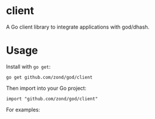 client
===

A Go client library to integrate applications with god/dhash.

# Usage

Install with `go get`:

    go get github.com/zond/god/client

Then import into your Go project:

    import "github.com/zond/god/client"

For examples:


